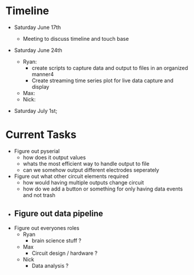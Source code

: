 # Timeline
- Saturday June 17th
  - Meeting to discuss timeline and touch base

- Saturday June 24th
  - Ryan:
    - create scripts to capture data and output to files in an organized manner4
    - Create streaming time series plot for live data capture and display
  - Max:
  - Nick:

- Saturday July 1st;


# Current Tasks
- Figure out pyserial
  - how does it output values
  - whats the most efficient way to handle output to file
  - can we somehow output different electrodes seperately
- Figure out what other circuit elements required
  - how would having multiple outputs change circuit
  - how do we add a button or something for only having data events and not trash
- Figure out data pipeline
  -
- Figure out everyones roles
  - Ryan
    - brain science stuff ?
  - Max
    - Circuit design / hardware ?
  - Nick
    - Data analysis ?
